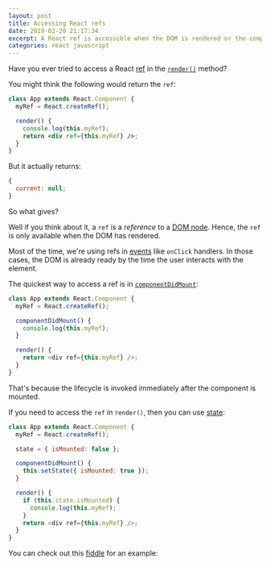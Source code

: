 ```yaml
---
layout: post
title: Accessing React refs
date: 2019-02-20 21:17:34
excerpt: A React ref is accessible when the DOM is rendered or the component is mounted.
categories: react javascript
---
```


Have you ever tried to access a React [ref](https://reactjs.org/docs/refs-and-the-dom.html) in the [`render()`](https://reactjs.org/docs/react-component.html#render) method?

You might think the following would return the `ref`:

```jsx
class App extends React.Component {
  myRef = React.createRef();

  render() {
    console.log(this.myRef);
    return <div ref={this.myRef} />;
  }
}
```

But it actually returns:

```js
{
  current: null;
}
```

So what gives?

Well if you think about it, a `ref` is a _reference_ to a [DOM node](https://developer.mozilla.org/docs/Web/API/Node). Hence, the `ref` is only available when the DOM has rendered.

Most of the time, we're using refs in [events](https://reactjs.org/docs/handling-events.html) like `onClick` handlers. In those cases, the DOM is already ready by the time the user interacts with the element.

The quickest way to access a ref is in [`componentDidMount`](https://reactjs.org/docs/react-component.html#componentdidmount):

```js
class App extends React.Component {
  myRef = React.createRef();

  componentDidMount() {
    console.log(this.myRef);
  }

  render() {
    return <div ref={this.myRef} />;
  }
}
```

That's because the lifecycle is invoked immediately after the component is mounted.

If you need to access the `ref` in `render()`, then you can use [state](https://reactjs.org/docs/state-and-lifecycle.html):

```js
class App extends React.Component {
  myRef = React.createRef();

  state = { isMounted: false };

  componentDidMount() {
    this.setState({ isMounted: true });
  }

  render() {
    if (this.state.isMounted) {
      console.log(this.myRef);
    }
    return <div ref={this.myRef} />;
  }
}
```

You can check out this [fiddle](https://jsfiddle.net/remarkablemark/ocz7kxyh/) for an example:

<script async src="//jsfiddle.net/remarkablemark/ocz7kxyh/embed/js/"></script>
